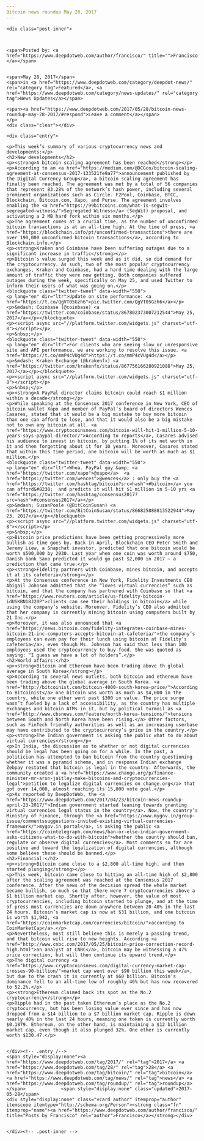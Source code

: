 ```yaml
---
Bitcoin news roundup May 28, 2017
---
```

<article class="post-listing post-20203 post type-post status-publish format-standard has-post-thumbnail hentry category-deepdot-news category-news-updates tag-3676 tag-2518 tag-bitcoin tag-news tag-roundup">
    
    <div class="post-inner">
    
    
        
    <span>Posted by: <a href="https://www.deepdotweb.com/author/francisco/" title="">Francisco </a></span>
    
    
    <span>May 28, 2017</span>
    <span>in <a href="https://www.deepdotweb.com/category/deepdot-news/" rel="category tag">Featured</a>, <a href="https://www.deepdotweb.com/category/news-updates/" rel="category tag">News Updates</a></span>
    
    <span><a href="https://www.deepdotweb.com/2017/05/28/bitcoin-news-roundup-may-28-2017/#respond">Leave a comment</a></span>
    </p>
    <div class="clear"></div>
    
    <div class="entry">
    
    <p>This week’s summary of various cryptocurrency news and developments:</p>
    <h2>New developments</h2>
    <p><strong>A bitcoin scaling agreement has been reached</strong></p>
    <p>According to an <a href="https://medium.com/@DCGco/bitcoin-scaling-agreement-at-consensus-2017-133521fe9a77">announcement published by the Digital Currency Group</a>, a bitcoin scaling agreement has finally been reached. The agreement was met by a total of 56 companies that represent 83.28% of the network’s hash power, including several prominent organizations such as Circle. F2Pool, Coinbase, BTCC, Blockchain, Bitcoin.com, Xapo, and Purse. The agreement involves enabling the <a href="https://99bitcoins.com/what-is-segwit-segregated-witness/">Segregated Witness</a> (SegWit) proposal, and activating a 2 MB hard fork within six months.</p>
    <p>The agreement comes at a crucial time, as the number of unconfirmed bitcoin transactions is at an all-time high. At the time of press, <a href="https://blockchain.info/pt/unconfirmed-transactions">there are over 190,000 unconfirmed bitcoin transactions</a>, according to Blockchain.info.</p>
    <p><strong>Kraken and Coinbase have been suffering outages due to a significant increase in traffic</strong></p>
    <p>Bitcoin’s value surged this week and as it did, so did demand for the cryptocurrency. As such, two of the most popular cryptocurrency exchanges, Kraken and Coinbase, had a hard time dealing with the large amount of traffic they were now getting. Both companies suffered outages during the week, specifically on May 25, and used Twitter to inform their users of what was going on.</p>
    <blockquote class="twitter-tweet" data-width="550">
    <p lang="en" dir="ltr">Update on site performance: <a href="https://t.co/QgVT05Gzh6">pic.twitter.com/QgVT05Gzh6</a></p>
    <p>&mdash; Coinbase (@coinbase) <a href="https://twitter.com/coinbase/status/867802373007212544">May 25, 2017</a></p></blockquote>
    <p><script async src="//platform.twitter.com/widgets.js" charset="utf-8"></script></p>
    <p>&nbsp;</p>
    <blockquote class="twitter-tweet" data-width="550">
    <p lang="en" dir="ltr">For clients who are seeing slow or unresponsive site and API performance, we are working to resolve this issue. <a href="https://t.co/mmP4cVUg4d">https://t.co/mmP4cVUg4d</a></p>
    <p>&mdash; Kraken Exchange (@krakenfx) <a href="https://twitter.com/krakenfx/status/867756166280921088">May 25, 2017</a></p></blockquote>
    <p><script async src="//platform.twitter.com/widgets.js" charset="utf-8"></script></p>
    <p>&nbsp;</p>
    <p><strong>A PayPal director claims bitcoin could reach $1 million within a decade</strong></p>
    <p>While speaking at the Consensus 2017 conference in New York, CEO of bitcoin wallet Xapo and member of PayPal’s board of directors Wences Casares, stated that it would be a big mistake to buy more bitcoin than one can afford to lose, and that it would also be a big mistake not to own any bitcoin at all. <a href="https://www.cryptocoinsnews.com/bitcoin-will-hit-1-million-5-10-years-says-paypal-director/">According to reports</a>, Casares advised his audience to invest in bitcoin, by putting 1% of its net worth in it and then forgetting about it for 10 years. Moreover, Casares stated that within this time period, one bitcoin will be worth as much as $1 million.</p>
    <blockquote class="twitter-tweet" data-width="550">
    <p lang="en" dir="ltr">Whoa. PayPal guy &amp; <a href="https://twitter.com/xapo">@xapo</a>  <a href="https://twitter.com/wences">@wences</a> : only buy the <a href="https://twitter.com/hashtag/bitcoin?src=hash">#bitcoin</a> you can afford&#8230;  and predicts it will hit $1 million in 5-10 yrs <a href="https://twitter.com/hashtag/consensus2017?src=hash">#consensus2017</a></p>
    <p>&mdash; SusanPoole (@BitCoinSusan) <a href="https://twitter.com/BitCoinSusan/status/866825888813522944">May 23, 2017</a></p></blockquote>
    <p><script async src="//platform.twitter.com/widgets.js" charset="utf-8"></script></p>
    <p>&nbsp;</p>
    <p>Bitcoin price predictions have been getting progressively more bullish as time goes by. Back in April, Blockchain CEO Peter Smith and Jeremy Liew, a Snapchat investor, predicted that one bitcoin would be worth $500,000 by 2030. Last year when one coin was worth around $750, Danish bank Saxo predicted it would go past $2,000 in 2017 – a prediction that came true.</p>
    <p><strong>Fidelity partners with Coinbase, mines bitcoin, and accepts it at its cafeteria</strong></p>
    <p>At the Consensus conference in New York, Fidelity Investments CEO Abigail Johnson admitted that she “loves virtual currencies” such as bitcoin, and that the company has partnered with Coinbase so that <a href="https://www.reuters.com/article/us-fidelity-bitcoin-idUSKBN18J20P">clients can see their holdings in bitcoin</a> while using the company’s website. Moreover, Fidelity’s CEO also admitted that her company is currently mining bitcoin using computers built by 21 Inc.</p>
    <p>Moreover, it was also announced that <a href="https://news.bitcoin.com/fidelity-integrates-coinbase-mines-bitcoin-21-inc-computers-accepts-bitcoin-at-cafeteria/">the company’s employees can even pay for their lunch using bitcoin at Fidelity’s cafeteria</a>, even though Ms. Johnson has said that less than 100 employees used the cryptocurrency to buy food. She was quoted as saying: “I guess we have a lot of holders”.</p>
    <h2>World affairs:</h2>
    <p><strong>Bitcoin and Ethereum have been trading above th global average in South Korea</strong></p>
    <p>According to several news outlets, both bitcoin and ethereum have been trading above the global average in South Korea. <a href="http://bitcoinist.com/bitcoin-4000-south-korea-price/">According to Bitcoinist</a> one bitcoin was worth as much as $4,000 in the country, while one ether went past $300 in value. The price surge wasn’t fueled by a lack of accessibility, as the country has multiple exchanges and bitcoin ATMs in it, but by political turmoil as <a href="http://www.cbsnews.com/feature/north-korea-tensions/">tensions between South and North Korea have been rising.</a> Other factors, such as FinTech friendly authorities as well as an increasing userbase may have contributed to the cryptocurrency’s price in the country.</p>
    <p><strong>The Indian government is asking the public what to do about virtual currencies</strong></p>
    <p>In India, the discussion as to whether or not digital currencies should be legal has been going on for a while. In the past, a politician has attempted to ban bitcoin from the country questioning whether it was a pyramid scheme, and in response Indian exchange Zebpay restated that bitcoin is legal in the country. Afterwards, the community created a <a href="https://www.change.org/p/finance-minister-mr-arun-jaitley-make-bitcoins-and-cryptocurrencies-legal">petition to legalize digital currencies on change.org</a> that got over 14,000, almost reaching its 15,000 vote goal.</p>
    <p>As reported by DeepDotWeb, the <a href="https://www.deepdotweb.com/2017/04/23/bitcoin-news-roundup-april-23-2017/">Indian government started leaning towards granting virtual currencies legal status in the country</a>. Now, the country’s Ministry of Finance, through the <a href="https://www.mygov.in/group-issue/commentssuggestions-invited-existing-virtual-currencies-framework/">mygov.in portal</a>, is asking the public <a href="https://cointelegraph.com/news/ban-or-else-indian-government-asks-citizens-what-to-do-with-bitcoin">whether the country should ban, regulate or observe digital currencies</a>. Most comments so far are positive and toward the legalization of digital currencies, although some believe these should be banned.</p>
    <h2>Financial:</h2>
    <p><strong>Bitcoin came close to a $2,800 all-time high, and then started plunging</strong></p>
    <p>This week, bitcoin came close to hitting an all-time high of $2,800 after the scaling agreement was reached at the Consensus 2017 conference. After the news of the decision spread the whole market became bullish, so much so that there were 7 cryptocurrencies above a $1 billion market cap. Shortly after, however, the value of most cryptocurrencies, including bitcoin started to plunge, and at the time of press most currencies are down anywhere between 20-40% in the last 24 hours. Bitcoin’s market cap is now at $31 billion, and one bitcoin is worth $1,942, <a href="https://coinmarketcap.com/currencies/bitcoin/">according to CoinMarketCap</a>.</p>
    <p>Nevertheless, most still believe this is merely a passing trend, and that bitcoin will rise to new heights. According <a href="http://www.cnbc.com/2017/05/25/bitcoin-price-correction-record-high.html">an analyst at CNBC</a>, bitcoin may be witnessing a 47% price correction, but will then continue its upward trend.</p>
    <p>The digital currency <a href="https://www.cryptocoinsnews.com/digital-currency-market-cap-crosses-90-billion/">market cap went over $90 billion this week</a>, but due to the crash it is currently at $60 billion. Bitcoin’s dominance fell to an all-time low of roughly 46% but has now recovered to 52.2%.</p>
    <p><strong>Ethereum claimed back its spot as the No.2 cryptocurrency</strong></p>
    <p>Ripple had in the past taken Ethereum’s place as the No.2 cryptocurrency, but has been losing value ever since and has now dropped from a $14 billion to a $7 billion market cap. Ripple is down nearly 40% in the last 24 hours, meaning one token is currently worth $0.1879. Ethereum, on the other hand, is maintaining a $12 billion market cap, even though it also plunged 32%. One ether is currently worth $130.47.</p>
    
    
    </div><!-- .entry /-->
    <span style="display:none"><a href="https://www.deepdotweb.com/tag/2017/" rel="tag">2017</a> <a href="https://www.deepdotweb.com/tag/28/" rel="tag">28</a> <a href="https://www.deepdotweb.com/tag/bitcoin/" rel="tag">bitcoin</a> <a href="https://www.deepdotweb.com/tag/news/" rel="tag">news</a> <a href="https://www.deepdotweb.com/tag/roundup/" rel="tag">roundup</a></span>				<span style="display:none" class="updated">2017-05-28</span>
    <div style="display:none" class="vcard author" itemprop="author" itemscope itemtype="http://schema.org/Person"><strong class="fn" itemprop="name"><a href="https://www.deepdotweb.com/author/francisco/" title="Posts by Francisco" rel="author">Francisco</a></strong></div>
    
    
    </div><!-- .post-inner -->
</article><!-- .post-listing -->


